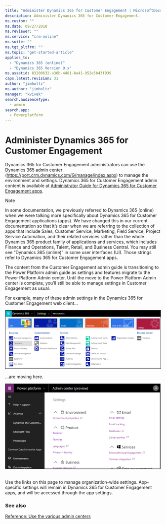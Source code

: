 ```yaml
---
title: "Administer Dynamics 365 for Customer Engagement | MicrosoftDocs"
description: Administer Dynamics 365 for Customer Engagement.
ms.custom: ""
ms.date: 09/27/2018
ms.reviewer: ""
ms.service: "crm-online"
ms.suite: ""
ms.tgt_pltfrm: ""
ms.topic: "get-started-article"
applies_to: 
  - "Dynamics 365 (online)"
  - "Dynamics 365 Version 9.x"
ms.assetid: 83200632-a36b-4401-ba41-952e5b43f939
caps.latest.revision: 31
author: "jimholtz"
ms.author: "jimholtz"
manager: "kvivek"
search.audienceType: 
  - admin
search.app: 
  - Powerplatform
---
```

# Administer Dynamics 365 for Customer Engagement

Dynamics 365 for Customer Engagement administrators can use the Dynamics 365 admin center (<https://port.crm.dynamics.com/G/manage/index.aspx>) to manage the environment and settings. Dynamics 365 for Customer Engagement admin content is available at [Administrator Guide for Dynamics 365 for Customer Engagement apps](https://docs.microsoft.com/dynamics365/customer-engagement/admin/admin-guide).

> [!NOTE]
> In some documentation, we previously referred to Dynamics 365 (online) when we were talking more specifically about Dynamics 365 for Customer Engagement applications (apps). We have changed this in our current documentation so that it’s clear when we are referring to the collection of apps that include Sales, Customer Service, Marketing, Field Service, Project Service Automation, and their related services rather than the whole Dynamics 365 product family of applications and services, which includes Finance and Operations, Talent, Retail, and Business Central. You may still see “Dynamics 365 (online)” in some user interfaces (UI). Those strings refer to Dynamics 365 for Customer Engagement apps. 

The content from the Customer Engagement admin guide is transitioning to the Power Platform admin guide as settings and features migrate to the Power Platform Admin center. Until the move to the Power Platform Admin center is complete, you’ll still be able to manage settings in Customer Engagement as usual.

For example, many of these admin settings in the Dynamics 365 for Customer Engagement web client...

![Dynamics 365 Settings](./media/old-settings.png)

...are moving here.

![Environment settings](media/environment-settings-mini.png)

<br/>Use the links on this page to manage organization-wide settings. App-specific settings will remain in Dynamics 365 for Customer Engagement apps, and will be accessed through the app settings. 

### See also
[Reference: Use the various admin centers](admin-centers.md)
